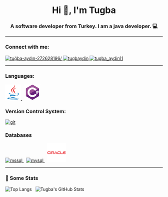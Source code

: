 
<h1 align="center">Hi  👋, I'm Tugba </h1>
<h3 align="center">A software developer from Turkey. I am a java developer. 💻 </h3>

---


<h3 align="left">Connect with me:</h3>
<p align="left">
  <a href="https://linkedin.com/in/tuğba-aydın-272628196/" target = "boş">
    <img align = "center" src ="https://raw.githubusercontent.com/rahuldkjain/github-profile-readme-generator/master/src/images/icons/Social/linked-in-alt.svg"       alt = "tuğba-aydın-272628196/" height = "30" width = "40" />
  </a>
  <a href="https://www.leetcode.com/tugbaydin" target="blank">
    <img align="center" src="https://raw.githubusercontent.com/rahuldkjain/github-profile-readme-generator/master/src/images/icons/Social/leet-code.svg"         
     alt="tugbaydin" height="30" width="40" />
  </a>
   <a href="https://www.hackerrank.com/tugba_aydin11" target="blank">
    <img align="center" src="https://raw.githubusercontent.com/rahuldkjain/github-profile-readme-generator/master/src/images/icons/Social/hackerrank.svg"         
     alt="tugba_aydin11" height="40" width="50" />
  </a>
</p>

---

<h3 align = "left"> Languages:</h3 >
<p align = "left"> 
  <a href ="https://www.java.com" target = "_blank" rel = "noreferrer"> 
      <img src = "https://raw.githubusercontent.com/devicons/devicon/master/icons/java/java-original.svg" alt = "java" width = "50" height = "50"/> 
   </a> &nbsp;
  
  <a href = "https://www.w3schools.com/cs/" target = "_blank" rel = "noreferrer"> 
    <img src = "https://raw.githubusercontent.com/devicons/devicon/master/icons/csharp/csharp-original.svg" alt = "csharp" width = "50" height = "50"/> 
  </a>
</p>
  
<h3 align = "left"> Version Control System:</h3 > 
<p align = "left"> 
  <a href = "https://git-scm.com/" target = "_blank" rel = "noreferrer"> 
    <img src = "https://www.vectorlogo.zone/logos/git-scm/git-scm-icon.svg" alt = "git" width= "50" yükseklik = "50"/> 
  </a>
</p>
  
<h3 align = "left"> Databases</h3 > 
<p align = "left"> 
   
   <a href = "https://www.microsoft.com/en-us/sql-server" target = "_blank " rel = "noreferrer"> 
      <img src = "https://www.svgrepo.com/show/303229/microsoft-sql-server-logo.svg" alt = "mssql" width = "60" height = "60 "/> 
   </a>&nbsp;
   
   <a href = "https://www.mysql.com/" target = "_blank" rel = "noreferrer"> 
      <img src = "https://raw.githubusercontent.com/devicons /devicon/master/icons/mysql/mysql-original-wordmark.svg" alt = "mysql" width = "60" height = "60"/>       </a> &nbsp;
    
   <a href="https://www.oracle.com/" target="_blank" rel="noreferrer"> 
      <img src="https://raw.githubusercontent.com/devicons/devicon/master/icons/oracle/oracle-original.svg" alt="oracle" width="60" height="60"/> 
   </a>
</p>

---

### 🔎 Some Stats
<div>

![Top Langs](https://github-readme-stats.vercel.app/api/top-langs/?username=TugbaAydinnn&layout=compact&langs_count=8&theme=tokyonight) 
&nbsp;
![Tugba's GitHub Stats](https://github-readme-stats.vercel.app/api?username=TugbaAydinnn&count_private=true&show_icons=true&theme=tokyonight)

</div>



